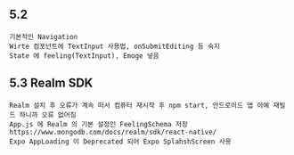 ## 5.2

    기본적인 Navigation
    Wirte 컴포넌트에 TextInput 사용법, onSubmitEditing 등 숙지
    State 에 feeling(TextInput), Emoge 넣음

## 5.3 Realm SDK

    Realm 설치 후 오류가 계속 떠서 컴퓨터 재시작 후 npm start, 안드로이드 앱 아예 재빌드 하니까 오류 없어짐
    App.js 에 Realm 의 기본 설정인 FeelingSchema 저장 https://www.mongodb.com/docs/realm/sdk/react-native/
    Expo AppLoading 이 Deprecated 되어 Expo SplahshScreen 사용
